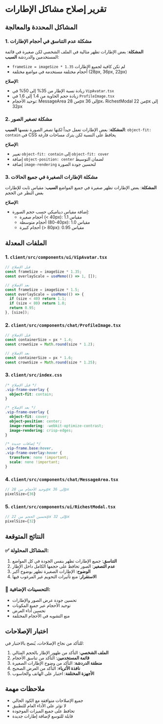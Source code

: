 # تقرير إصلاح مشاكل الإطارات

## المشاكل المحددة والمعالجة

### 1. مشكلة عدم التناسق في أحجام الإطارات
**المشكلة**: بعض الإطارات تظهر مثالية في الملف الشخصي لكن صغيرة في قائمة المستخدمين والدردشة
**السبب**: 
- `frameSize = imageSize * 1.35` لم تكن كافية لجميع الإطارات
- أحجام مختلفة مستخدمة في مواضع مختلفة (28px, 36px, 22px)

**الإصلاح**:
- زيادة نسبة الإطار من 35% إلى 50% في `VipAvatar.tsx`
- زيادة حجم الحاوية من 1.4 إلى 1.6 في `ProfileImage.tsx`
- توحيد الأحجام: MessageArea من 28px إلى 36px، RichestModal من 22px إلى 32px

### 2. مشكلة تصغير الصور
**المشكلة**: بعض الإطارات تعمل جيداً لكنها تصغر الصورة نفسها
**السبب**: `object-fit: contain` في CSS يحافظ على النسبة لكن يترك مساحات فارغة

**الإصلاح**:
- تغيير `object-fit: contain` إلى `object-fit: cover`
- إضافة `object-position: center` لضمان التوسيط
- إضافة `image-rendering` لتحسين جودة الصورة

### 3. مشكلة الإطارات الصغيرة في جميع الحالات
**المشكلة**: بعض الإطارات تظهر صغيرة في جميع المواضع
**السبب**: مقياس ثابت للإطارات بغض النظر عن الحجم

**الإصلاح**:
- إضافة مقياس ديناميكي حسب حجم الصورة:
  - أحجام صغيرة (< 40px): مقياس 1.1
  - أحجام متوسطة (40-80px): مقياس 1.0  
  - أحجام كبيرة (> 80px): مقياس 0.95

## الملفات المعدلة

### 1. `client/src/components/ui/VipAvatar.tsx`
```typescript
// قبل الإصلاح
const frameSize = imageSize * 1.35;
const overlayScale = useMemo(() => 1, []);

// بعد الإصلاح
const frameSize = imageSize * 1.5;
const overlayScale = useMemo(() => {
  if (size < 40) return 1.1;
  if (size < 80) return 1.0;
  return 0.95;
}, [size]);
```

### 2. `client/src/components/chat/ProfileImage.tsx`
```typescript
// قبل الإصلاح
const containerSize = px * 1.4;
const crownSize = Math.round(size * 1.2);

// بعد الإصلاح
const containerSize = px * 1.6;
const crownSize = Math.round(size * 1.25);
```

### 3. `client/src/index.css`
```css
/* قبل الإصلاح */
.vip-frame-overlay {
  object-fit: contain;
}

/* بعد الإصلاح */
.vip-frame-overlay {
  object-fit: cover;
  object-position: center;
  image-rendering: -webkit-optimize-contrast;
  image-rendering: crisp-edges;
}

/* إضافات جديدة */
.vip-frame.base:hover,
.vip-frame-overlay:hover {
  transform: none !important;
  scale: none !important;
}
```

### 4. `client/src/components/chat/MessageArea.tsx`
```typescript
// توحيد الأحجام من 28px إلى 36px
pixelSize={36}
```

### 5. `client/src/components/ui/RichestModal.tsx`
```typescript
// تحسين الحجم من 22px إلى 32px
pixelSize={32}
```

## النتائج المتوقعة

### ✅ المشاكل المحلولة:
1. **التناسق**: جميع الإطارات تظهر بنفس الجودة في كل المواضع
2. **عدم التصغير**: الصور تحافظ على حجمها الكامل داخل الإطار
3. **الوضوح**: الإطارات الصغيرة تظهر بوضوح أكبر
4. **الاستقرار**: منع تأثيرات التحويم غير المرغوب فيها

### 🎯 التحسينات الإضافية:
- تحسين جودة عرض الصور والإطارات
- توحيد الأحجام عبر جميع المكونات
- تحسين أداء العرض
- منع التشويه في الأحجام المختلفة

## اختبار الإصلاحات

للتأكد من نجاح الإصلاحات، يُنصح بالاختبار في:

1. **الملف الشخصي**: التأكد من ظهور الإطار بالحجم المثالي
2. **قائمة المستخدمين**: التأكد من تناسق الأحجام
3. **منطقة الدردشة**: التأكد من وضوح الإطارات الصغيرة
4. **نافذة الأثرياء**: التأكد من العرض الصحيح
5. **الأجهزة المختلفة**: اختبار على الهاتف والحاسوب

## ملاحظات مهمة

- جميع الإصلاحات متوافقة مع الكود الحالي
- لا تؤثر على الأداء العام للتطبيق
- تحافظ على جميع الميزات الموجودة
- قابلة للتوسع لإضافة إطارات جديدة